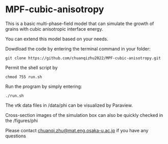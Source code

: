 # MPF-cubic-anisotropy

This is a basic multi-phase-field model that can simulate the growth of grains with cubic anisotropic interface energy.

You can extend this model based on your needs.

Dowdload the code by entering the terminal command in your folder:

```
git clone https://github.com/chuanqizhu2022/MPF-cubic-anisotropy.git
```

Permit the shell script by

```
chmod 755 run.sh
```

Run the program by simply entering:
```
./run.sh
```

The vtk data files in /data/phi can be visualized by Paraview.

Cross-section images of the simulation box can also be quickly checked in the /figures/phi

Please contact chuanqi.zhu@mat.eng.osaka-u.ac.jp if you have any questions
